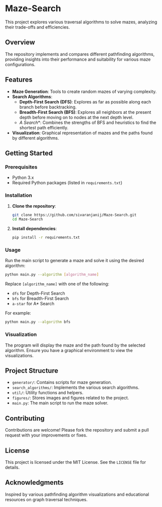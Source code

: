 # Maze-Search

This project explores various traversal algorithms to solve mazes, analyzing their trade-offs and efficiencies.

## Overview

The repository implements and compares different pathfinding algorithms, providing insights into their performance and suitability for various maze configurations.

## Features

- **Maze Generation**: Tools to create random mazes of varying complexity.
- **Search Algorithms**:
  - **Depth-First Search (DFS)**: Explores as far as possible along each branch before backtracking.
  - **Breadth-First Search (BFS)**: Explores all neighbors at the present depth before moving on to nodes at the next depth level.
  - **A* Search**: Combines the strengths of BFS and heuristics to find the shortest path efficiently.
- **Visualization**: Graphical representation of mazes and the paths found by different algorithms.

## Getting Started

### Prerequisites

- Python 3.x
- Required Python packages (listed in `requirements.txt`)

### Installation

1. **Clone the repository**:
   ```bash
   git clone https://github.com/sivaranjanij/Maze-Search.git
   cd Maze-Search
   ```

2. **Install dependencies**:
   ```bash
   pip install -r requirements.txt
   ```

### Usage

Run the main script to generate a maze and solve it using the desired algorithm:

```bash
python main.py --algorithm [algorithm_name]
```

Replace `[algorithm_name]` with one of the following:

- `dfs` for Depth-First Search
- `bfs` for Breadth-First Search
- `a-star` for A* Search

For example:

```bash
python main.py --algorithm bfs
```

### Visualization

The program will display the maze and the path found by the selected algorithm. Ensure you have a graphical environment to view the visualizations.

## Project Structure

- `generator/`: Contains scripts for maze generation.
- `search_algorithms/`: Implements the various search algorithms.
- `util/`: Utility functions and helpers.
- `figures/`: Stores images and figures related to the project.
- `main.py`: The main script to run the maze solver.

## Contributing

Contributions are welcome! Please fork the repository and submit a pull request with your improvements or fixes.

## License

This project is licensed under the MIT License. See the `LICENSE` file for details.

## Acknowledgments

Inspired by various pathfinding algorithm visualizations and educational resources on graph traversal techniques.
